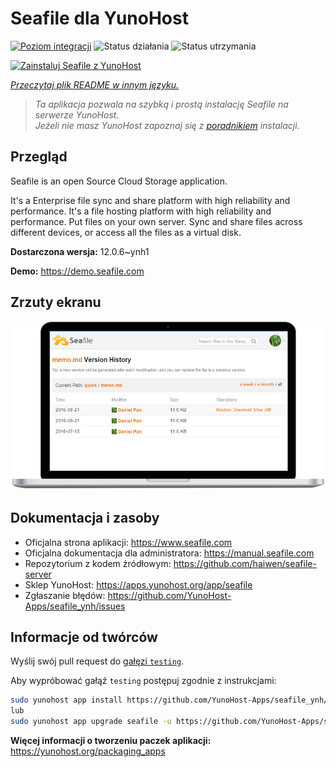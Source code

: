 <!--
To README zostało automatycznie wygenerowane przez <https://github.com/YunoHost/apps/tree/master/tools/readme_generator>
Nie powinno być ono edytowane ręcznie.
-->

# Seafile dla YunoHost

[![Poziom integracji](https://apps.yunohost.org/badge/integration/seafile)](https://ci-apps.yunohost.org/ci/apps/seafile/)
![Status działania](https://apps.yunohost.org/badge/state/seafile)
![Status utrzymania](https://apps.yunohost.org/badge/maintained/seafile)

[![Zainstaluj Seafile z YunoHost](https://install-app.yunohost.org/install-with-yunohost.svg)](https://install-app.yunohost.org/?app=seafile)

*[Przeczytaj plik README w innym języku.](./ALL_README.md)*

> *Ta aplikacja pozwala na szybką i prostą instalację Seafile na serwerze YunoHost.*  
> *Jeżeli nie masz YunoHost zapoznaj się z [poradnikiem](https://yunohost.org/install) instalacji.*

## Przegląd

Seafile is an open Source Cloud Storage application.

It's a Enterprise file sync and share platform with high reliability and performance. It's a file hosting platform with high reliability and performance. Put files on your own server. Sync and share files across different devices, or access all the files as a virtual disk.


**Dostarczona wersja:** 12.0.6~ynh1

**Demo:** <https://demo.seafile.com>

## Zrzuty ekranu

![Zrzut ekranu z Seafile](./doc/screenshots/screenshot.png)

## Dokumentacja i zasoby

- Oficjalna strona aplikacji: <https://www.seafile.com>
- Oficjalna dokumentacja dla administratora: <https://manual.seafile.com>
- Repozytorium z kodem źródłowym: <https://github.com/haiwen/seafile-server>
- Sklep YunoHost: <https://apps.yunohost.org/app/seafile>
- Zgłaszanie błędów: <https://github.com/YunoHost-Apps/seafile_ynh/issues>

## Informacje od twórców

Wyślij swój pull request do [gałęzi `testing`](https://github.com/YunoHost-Apps/seafile_ynh/tree/testing).

Aby wypróbować gałąź `testing` postępuj zgodnie z instrukcjami:

```bash
sudo yunohost app install https://github.com/YunoHost-Apps/seafile_ynh/tree/testing --debug
lub
sudo yunohost app upgrade seafile -u https://github.com/YunoHost-Apps/seafile_ynh/tree/testing --debug
```

**Więcej informacji o tworzeniu paczek aplikacji:** <https://yunohost.org/packaging_apps>
